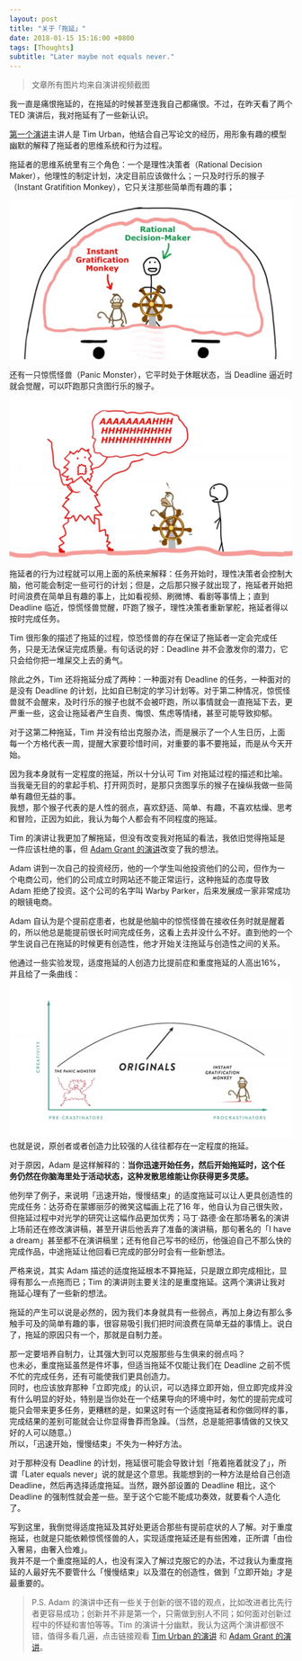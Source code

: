 ```yaml
---
layout: post
title: "关于「拖延」"
date: 2018-01-15 15:16:00 +0800
tags: [Thoughts]
subtitle: "Later maybe not equals never."
---
```

> 文章所有图片均来自演讲视频截图 

我一直是痛恨拖延的，在拖延的时候甚至连我自己都痛恨。不过，在昨天看了两个 TED 演讲后，我对拖延有了一些新认识。

[第一个演讲](http://open.163.com/movie/2016/3/Q/E/MBHQSM52F_MBI15O7QE.html)主讲人是 Tim Urban，他结合自己写论文的经历，用形象有趣的模型幽默的解释了拖延者的思维系统和行为过程。   

拖延者的思维系统里有三个角色：一个是理性决策者（Rational Decision Maker），他理性的制定计划，决定目前应该做什么；一只及时行乐的猴子（Instant Gratifition Monkey），它只关注那些简单而有趣的事； 

![monkey_maker](/assets/img/post/monkey_maker.jpg)  

还有一只惊慌怪兽（Panic Monster），它平时处于休眠状态，当 Deadline 逼近时就会觉醒，可以吓跑那只贪图行乐的猴子。  

![panic_monster](/assets/img/post/panic_monster.jpg)

拖延者的行为过程就可以用上面的系统来解释：任务开始时，理性决策者会控制大脑，他可能会制定一些可行的计划；但是，之后那只猴子就出现了，拖延者开始把时间浪费在简单且有趣的事上，比如看视频、刷微博、看剧等事情上；直到 Deadline 临近，惊慌怪兽觉醒，吓跑了猴子，理性决策者重新掌舵，拖延者得以按时完成任务。

Tim 很形象的描述了拖延的过程，惊恐怪兽的存在保证了拖延者一定会完成任务，只是无法保证完成质量。有句话说的好：Deadline 并不会激发你的潜力，它只会给你把一堆屎交上去的勇气。

除此之外，Tim 还将拖延分成了两种：一种面对有 Deadline 的任务，一种面对的是没有 Deadline 的计划，比如自已制定的学习计划等。对于第二种情况，惊慌怪兽就不会醒来，及时行乐的猴子也就不会被吓跑，所以事情就会一直拖延下去，更严重一些，这会让拖延者产生自责、悔恨、焦虑等情绪，甚至可能导致抑郁。

对于这第二种拖延，Tim 并没有给出克服办法，而是展示了一个人生日历，上面每一个方格代表一周，提醒大家要珍惜时间，对重要的事不要拖延，而是从今天开始。

因为我本身就有一定程度的拖延，所以十分认可 Tim 对拖延过程的描述和比喻。当我毫无目的的拿起手机、打开网页时，是那只贪图享乐的猴子在操纵我做一些简单有趣但无益的事。   
我想，那个猴子代表的是人性的弱点，喜欢舒适、简单、有趣，不喜欢枯燥、思考和冒险，正因为如此，我认为每个人都会有不同程度的拖延。  

Tim 的演讲让我更加了解拖延，但没有改变我对拖延的看法，我依旧觉得拖延是一件应该杜绝的事，但 [Adam Grant 的演讲](http://open.163.com/movie/2016/4/9/7/MBKJF3H00_MBKJGU197.html)改变了我的想法。

Adam 讲到一次自己的投资经历，他的一个学生叫他投资他们的公司，但作为一个电商公司，他们的公司成立时网站还不能正常运行，这种拖延的态度导致 Adam 拒绝了投资。这个公司的名字叫 Warby Parker，后来发展成一家非常成功的眼镜电商。    

Adam 自认为是个提前症患者，也就是他脑中的惊慌怪兽在接收任务时就是醒着的，所以他总是能提前很长时间完成任务，这看上去并没什么不好。直到他的一个学生说自己在拖延的时候更有创造性，他才开始关注拖延与创造性之间的关系。    

他通过一些实验发现，适度拖延的人创造力比提前症和重度拖延的人高出16%，并且给了一条曲线：  
![creativity](/assets/img/post/creativity.jpg)
也就是说，原创者或者创造力比较强的人往往都存在一定程度的拖延。  

对于原因，Adam 是这样解释的：**当你迅速开始任务，然后开始拖延时，这个任务仍然在你脑海里处于活动状态，这种发散思维能让你获得更多灵感。**

他列举了例子，来说明「迅速开始，慢慢结束」的适度拖延可以让人更具创造性的完成任务：达芬奇在蒙娜丽莎的微笑这幅画上花了16 年，他自认为自己很失败，但拖延过程中对光学的研究让这幅作品更加优秀；马丁·路德·金在那场著名的演讲上场前还在修改演讲稿，甚至开讲后他丢弃了准备的演讲稿，那句著名的「I have a dream」甚至都不在演讲稿里；还有他自己写书的经历，他强迫自己不那么快的完成作品，中途拖延让他回看已完成的部分时会有一些新想法。

严格来说，其实 Adam 描述的适度拖延根本不算拖延，只是跟立即完成相比，显得有那么一点拖而已；Tim 的演讲则主要关注的是重度拖延。这两个演讲让我对拖延心理有了一些新的想法。   

拖延的产生可以说是必然的，因为我们本身就具有一些弱点，再加上身边有那么多触手可及的简单有趣的事，很容易吸引我们把时间浪费在简单无益的事情上。说白了，拖延的原因只有一个，那就是自制力差。  

那一定要培养自制力，让其强大到可以克服那些与生俱来的弱点吗？  
也未必，重度拖延虽然是件坏事，但适当拖延不仅能让我们在 Deadline 之前不慌不忙的完成任务，还有可能使我们更具创造力。   
同时，也应该放弃那种「立即完成」的认识，可以选择立即开始，但立即完成并没有什么明显的好处，特别是当你处在一个结果导向的环境中时，匆忙的提前完成可能只会带来更多任务，更糟糕的是，如果这时有一个适度拖延者和你做同样的事，完成结果的差别可能就会让你显得鲁莽而急躁。（当然，总是能把事情做的又快又好的人可以随意。）  
所以，「迅速开始，慢慢结束」不失为一种好方法。

对于那种没有 Deadline 的计划，拖延很可能会导致计划「拖着拖着就没了」，所谓「Later equals never」说的就是这个意思。我能想到的一种方法是给自己创造 Deadline，然后再选择适度拖延。当然，跟外部设置的 Deadline 相比，这个 Deadline 的强制性就会差一些。至于这个它能不能成功奏效，就要看个人造化了。  

写到这里，我倒觉得适度拖延及其好处更适合那些有提前症状的人了解。对于重度拖延，也就是只能依赖惊慌怪兽的人，实现适度拖延还是有些困难，正所谓「由俭入奢易，由奢入俭难」。  
我并不是一个重度拖延的人，也没有深入了解过克服它的办法，不过我认为重度拖延的人最好先不要管什么「慢慢结束」以及潜在的创造性，做到「立即开始」才是最重要的。

>P.S. Adam 的演讲中还有一些关于创新的很不错的观点，比如改进者比先行者更容易成功；创新并不非是第一个，只需做到别人不同；如何面对创新过程中的怀疑和害怕等等。Tim 的演讲十分幽默，我认为这两个演讲都很不错，值得多看几遍，点击链接观看 [Tim Urban 的演讲](http://open.163.com/movie/2016/3/Q/E/MBHQSM52F_MBI15O7QE.html) 和 [Adam Grant 的演讲](http://open.163.com/movie/2016/4/9/7/MBKJF3H00_MBKJGU197.html)。